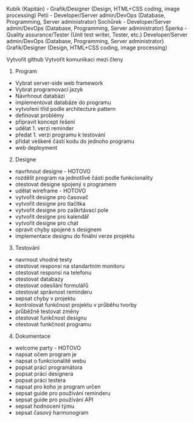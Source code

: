 Kubík (Kapitán) - Grafik/Designer (Design, HTML+CSS coding, image processing)
Petii - Developer/Server admin/DevOps (Database, Programming, Server administrator)
Sochůrek - Developer/Server admin/DevOps (Database, Programming, Server administrator)
Šperka - Quality assurance/Tester (Unit test writer, Tester, etc.) Developer/Server admin/DevOps (Database, Programming, Server administrator) Grafik/Designer (Design, HTML+CSS coding, image processing)

Vytvořit github
Vytvořit komunikaci mezi členy

1. Program
- Vybrat server-side web framework
- Vybrat programovací jazyk
- Návrhnout databázi
- implementovat databáze do programu
- vytvoření tříd podle architecture pattern
- definovat problémy
- připravit koncept řešení 
- udělat 1. verzi reminder 
- předat 1. verzi programu k testování
- přidat veškeré částí kodu do jednoho programu
- web deployment


2. Designe
- navrhnout designe - HOTOVO
- rozdělit program na jednotlivé části podle funkcionality
- otestovat designe spojený s programem 
- udělat wireframe - HOTOVO
- vytvořit designe pro časovač
- vytvořit designe pro tlačítka
- vytvořit designe pro zaškrtávací pole 
- vytvořit designe pro kalendář 
- vytvořit designe pro chat
- opravit chyby spojené s designem
- implementace designu do finální verze projektu



3. Testování
- navrnout vhodné testy
- otestovat responsi na standartním monitoru
- otestovat responsi na telefonu
- otestovat databazy 
- otestovat odesílání formulářů
- otestovat správnost reminderu
- sepsat chyby v projektu
- kontrolovat funkčnost projektu v průběhu tvorby
- průběžně testovat změny
- otestovat funkčnost designu
- otestovat funkčnost programu



4. Dokumentace
- welcome party - HOTOVO
- napsat očem program je
- napsat o funkcionalitě webu
- popsat práci programátora
- popsat práci designera
- popsat práci testera
- napsat pro koho je program určen
- sepsat guide pro používání reminderu
- sepsat guide pro používání API
- sepsat hodnocení týmu 
- sepsat časový harmonogram
